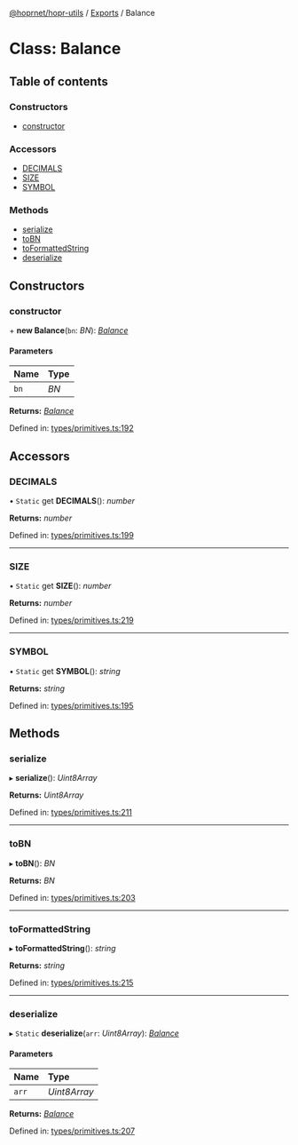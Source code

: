 [@hoprnet/hopr-utils](../README.md) / [Exports](../modules.md) / Balance

# Class: Balance

## Table of contents

### Constructors

- [constructor](balance.md#constructor)

### Accessors

- [DECIMALS](balance.md#decimals)
- [SIZE](balance.md#size)
- [SYMBOL](balance.md#symbol)

### Methods

- [serialize](balance.md#serialize)
- [toBN](balance.md#tobn)
- [toFormattedString](balance.md#toformattedstring)
- [deserialize](balance.md#deserialize)

## Constructors

### constructor

\+ **new Balance**(`bn`: _BN_): [_Balance_](balance.md)

#### Parameters

| Name | Type |
| :--- | :--- |
| `bn` | _BN_ |

**Returns:** [_Balance_](balance.md)

Defined in: [types/primitives.ts:192](https://github.com/hoprnet/hoprnet/blob/master/packages/utils/src/types/primitives.ts#L192)

## Accessors

### DECIMALS

• `Static` get **DECIMALS**(): _number_

**Returns:** _number_

Defined in: [types/primitives.ts:199](https://github.com/hoprnet/hoprnet/blob/master/packages/utils/src/types/primitives.ts#L199)

---

### SIZE

• `Static` get **SIZE**(): _number_

**Returns:** _number_

Defined in: [types/primitives.ts:219](https://github.com/hoprnet/hoprnet/blob/master/packages/utils/src/types/primitives.ts#L219)

---

### SYMBOL

• `Static` get **SYMBOL**(): _string_

**Returns:** _string_

Defined in: [types/primitives.ts:195](https://github.com/hoprnet/hoprnet/blob/master/packages/utils/src/types/primitives.ts#L195)

## Methods

### serialize

▸ **serialize**(): _Uint8Array_

**Returns:** _Uint8Array_

Defined in: [types/primitives.ts:211](https://github.com/hoprnet/hoprnet/blob/master/packages/utils/src/types/primitives.ts#L211)

---

### toBN

▸ **toBN**(): _BN_

**Returns:** _BN_

Defined in: [types/primitives.ts:203](https://github.com/hoprnet/hoprnet/blob/master/packages/utils/src/types/primitives.ts#L203)

---

### toFormattedString

▸ **toFormattedString**(): _string_

**Returns:** _string_

Defined in: [types/primitives.ts:215](https://github.com/hoprnet/hoprnet/blob/master/packages/utils/src/types/primitives.ts#L215)

---

### deserialize

▸ `Static` **deserialize**(`arr`: _Uint8Array_): [_Balance_](balance.md)

#### Parameters

| Name  | Type         |
| :---- | :----------- |
| `arr` | _Uint8Array_ |

**Returns:** [_Balance_](balance.md)

Defined in: [types/primitives.ts:207](https://github.com/hoprnet/hoprnet/blob/master/packages/utils/src/types/primitives.ts#L207)
